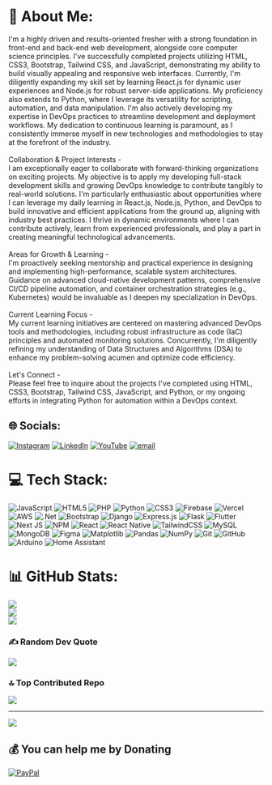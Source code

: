 # 💫 About Me:
I'm a highly driven and results-oriented fresher with a strong foundation in front-end and back-end web development, alongside core computer science principles. I've successfully completed projects utilizing HTML, CSS3, Bootstrap, Tailwind CSS, and JavaScript, demonstrating my ability to build visually appealing and responsive web interfaces. Currently, I'm diligently expanding my skill set by learning React.js for dynamic user experiences and Node.js for robust server-side applications. My proficiency also extends to Python, where I leverage its versatility for scripting, automation, and data manipulation. I'm also actively developing my expertise in DevOps practices to streamline development and deployment workflows. My dedication to continuous learning is paramount, as I consistently immerse myself in new technologies and methodologies to stay at the forefront of the industry.<br><br>Collaboration & Project Interests -<br>I am exceptionally eager to collaborate with forward-thinking organizations on exciting projects. My objective is to apply my developing full-stack development skills and growing DevOps knowledge to contribute tangibly to real-world solutions. I'm particularly enthusiastic about opportunities where I can leverage my daily learning in React.js, Node.js, Python, and DevOps to build innovative and efficient applications from the ground up, aligning with industry best practices. I thrive in dynamic environments where I can contribute actively, learn from experienced professionals, and play a part in creating meaningful technological advancements.<br><br>Areas for Growth & Learning -<br>I'm proactively seeking mentorship and practical experience in designing and implementing high-performance, scalable system architectures. Guidance on advanced cloud-native development patterns, comprehensive CI/CD pipeline automation, and container orchestration strategies (e.g., Kubernetes) would be invaluable as I deepen my specialization in DevOps.<br><br>Current Learning Focus -<br>My current learning initiatives are centered on mastering advanced DevOps tools and methodologies, including robust infrastructure as code (IaC) principles and automated monitoring solutions. Concurrently, I'm diligently refining my understanding of Data Structures and Algorithms (DSA) to enhance my problem-solving acumen and optimize code efficiency.<br><br>Let's Connect -<br>Please feel free to inquire about the projects I've completed using HTML, CSS3, Bootstrap, Tailwind CSS, JavaScript, and Python, or my ongoing efforts in integrating Python for automation within a DevOps context.


## 🌐 Socials:
[![Instagram](https://img.shields.io/badge/Instagram-%23E4405F.svg?logo=Instagram&logoColor=white)](https://instagram.com/https://www.instagram.com/rahulg.___/) [![LinkedIn](https://img.shields.io/badge/LinkedIn-%230077B5.svg?logo=linkedin&logoColor=white)](https://linkedin.com/in/www.linkedin.com/in/geekster-rahulg) [![YouTube](https://img.shields.io/badge/YouTube-%23FF0000.svg?logo=YouTube&logoColor=white)](https://youtube.com/@https://www.youtube.com/@Thegeekie.weber.) [![email](https://img.shields.io/badge/Email-D14836?logo=gmail&logoColor=white)](mailto:work.grahul@gmail.com) 

# 💻 Tech Stack:
![JavaScript](https://img.shields.io/badge/javascript-%23323330.svg?style=flat&logo=javascript&logoColor=%23F7DF1E) ![HTML5](https://img.shields.io/badge/html5-%23E34F26.svg?style=flat&logo=html5&logoColor=white) ![PHP](https://img.shields.io/badge/php-%23777BB4.svg?style=flat&logo=php&logoColor=white) ![Python](https://img.shields.io/badge/python-3670A0?style=flat&logo=python&logoColor=ffdd54) ![CSS3](https://img.shields.io/badge/css3-%231572B6.svg?style=flat&logo=css3&logoColor=white) ![Firebase](https://img.shields.io/badge/firebase-%23039BE5.svg?style=flat&logo=firebase) ![Vercel](https://img.shields.io/badge/vercel-%23000000.svg?style=flat&logo=vercel&logoColor=white) ![AWS](https://img.shields.io/badge/AWS-%23FF9900.svg?style=flat&logo=amazon-aws&logoColor=white) ![.Net](https://img.shields.io/badge/.NET-5C2D91?style=flat&logo=.net&logoColor=white) ![Bootstrap](https://img.shields.io/badge/bootstrap-%238511FA.svg?style=flat&logo=bootstrap&logoColor=white) ![Django](https://img.shields.io/badge/django-%23092E20.svg?style=flat&logo=django&logoColor=white) ![Express.js](https://img.shields.io/badge/express.js-%23404d59.svg?style=flat&logo=express&logoColor=%2361DAFB) ![Flask](https://img.shields.io/badge/flask-%23000.svg?style=flat&logo=flask&logoColor=white) ![Flutter](https://img.shields.io/badge/Flutter-%2302569B.svg?style=flat&logo=Flutter&logoColor=white) ![Next JS](https://img.shields.io/badge/Next-black?style=flat&logo=next.js&logoColor=white) ![NPM](https://img.shields.io/badge/NPM-%23CB3837.svg?style=flat&logo=npm&logoColor=white) ![React](https://img.shields.io/badge/react-%2320232a.svg?style=flat&logo=react&logoColor=%2361DAFB) ![React Native](https://img.shields.io/badge/react_native-%2320232a.svg?style=flat&logo=react&logoColor=%2361DAFB) ![TailwindCSS](https://img.shields.io/badge/tailwindcss-%2338B2AC.svg?style=flat&logo=tailwind-css&logoColor=white) ![MySQL](https://img.shields.io/badge/mysql-4479A1.svg?style=flat&logo=mysql&logoColor=white) ![MongoDB](https://img.shields.io/badge/MongoDB-%234ea94b.svg?style=flat&logo=mongodb&logoColor=white) ![Figma](https://img.shields.io/badge/figma-%23F24E1E.svg?style=flat&logo=figma&logoColor=white) ![Matplotlib](https://img.shields.io/badge/Matplotlib-%23ffffff.svg?style=flat&logo=Matplotlib&logoColor=black) ![Pandas](https://img.shields.io/badge/pandas-%23150458.svg?style=flat&logo=pandas&logoColor=white) ![NumPy](https://img.shields.io/badge/numpy-%23013243.svg?style=flat&logo=numpy&logoColor=white) ![Git](https://img.shields.io/badge/git-%23F05033.svg?style=flat&logo=git&logoColor=white) ![GitHub](https://img.shields.io/badge/github-%23121011.svg?style=flat&logo=github&logoColor=white) ![Arduino](https://img.shields.io/badge/-Arduino-00979D?style=flat&logo=Arduino&logoColor=white) ![Home Assistant](https://img.shields.io/badge/home%20assistant-%2341BDF5.svg?style=flat&logo=home-assistant&logoColor=white)
# 📊 GitHub Stats:
![](https://github-readme-stats.vercel.app/api?username=CodeSculpt-RG&theme=synthwave&hide_border=true&include_all_commits=true&count_private=true)<br/>
![](https://nirzak-streak-stats.vercel.app/?user=CodeSculpt-RG&theme=synthwave&hide_border=true)<br/>
![](https://github-readme-stats.vercel.app/api/top-langs/?username=CodeSculpt-RG&theme=synthwave&hide_border=true&include_all_commits=true&count_private=true&layout=compact)

### ✍️ Random Dev Quote
![](https://quotes-github-readme.vercel.app/api?type=vetical&theme=radical)

### 🔝 Top Contributed Repo
![](https://github-contributor-stats.vercel.app/api?username=CodeSculpt-RG&limit=5&theme=dark&combine_all_yearly_contributions=true)

---
[![](https://visitcount.itsvg.in/api?id=CodeSculpt-RG&icon=0&color=0)](https://visitcount.itsvg.in)

  ## 💰 You can help me by Donating
  [![PayPal](https://img.shields.io/badge/PayPal-00457C?style=for-the-badge&logo=paypal&logoColor=white)](https://paypal.me/rahulkumar97367@oksbi) 

  
<!-- Proudly created with GPRM ( https://gprm.itsvg.in ) -->
